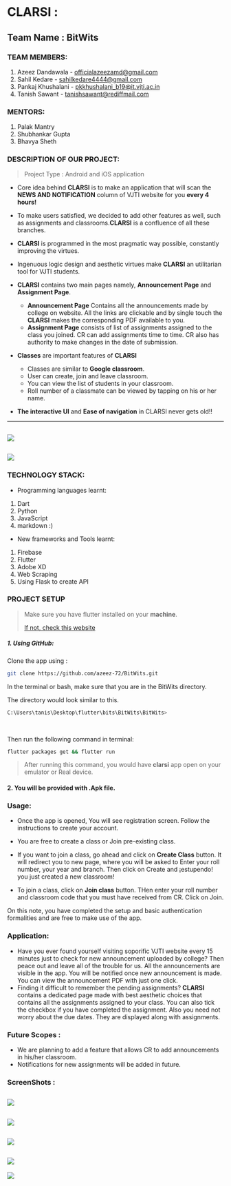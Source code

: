 # CLARSI :

## Team Name : BitWits

### TEAM MEMBERS:
1. Azeez Dandawala - officialazeezamd@gmail.com
2. Sahil Kedare - sahilkedare4444@gmail.com
3. Pankaj Khushalani - pkkhushalani_b19@it.vjti.ac.in
4. Tanish Sawant - tanishsawant@rediffmail.com

### MENTORS:
1. Palak Mantry
2. Shubhankar Gupta
3. Bhavya Sheth

### DESCRIPTION OF OUR PROJECT:
>Project Type : Android and iOS application

- Core idea behind **CLARSI** is to make an application that will scan the **NEWS AND NOTIFICATION** column of VJTI website for you **every 4 hours!**
- To make users satisfied, we decided to add other features as well, such as assignments and classrooms.**CLARSI** is a confluence of all these branches.
- **CLARSI** is programmed in the most pragmatic way possible, constantly improving the virtues.
- Ingenuous logic design and aesthetic virtues make **CLARSI** an utilitarian tool for VJTI students.
- **CLARSI** contains two main pages namely, **Announcement Page** and **Assignment Page**.
	- **Announcement Page** Contains all the announcements made by college on website. All the links are clickable and by single touch the **CLARSI** makes the corresponding PDF available to you.
	- **Assignment Page** consists of list of assignments assigned to the class you joined. CR can add assignments time to time. CR also has authority to make changes in the date of submission.

- **Classes** are important features of **CLARSI**
	- Classes are similar to **Google classroom**.
	- User can create, join and leave classroom.
	- You can view the list of students in your classroom.
	- Roll number of a classmate can be viewed by tapping on his or her name.

- **The interactive UI** and **Ease of navigation** in CLARSI never gets old!!

--------------
![](https://github.com/azeez-72/BitWits/blob/master/Screenshots/clarsi-heroku.JPG?raw=true)
-----------------
![](https://github.com/azeez-72/BitWits/blob/master/Screenshots/heroku-web.JPG?raw=true)
----------------- 


### TECHNOLOGY STACK:

- Programming languages learnt:

1. Dart
2. Python
3. JavaScript
4. markdown :)

- New frameworks and Tools learnt:

1. Firebase
2. Flutter
3. Adobe XD
4. Web Scraping
5. Using Flask to create API


### PROJECT SETUP

> Make sure you have flutter installed on your **machine**.
> 
> [If not, check this website](https://flutter.dev/docs/get-started/install)



##### 1. Using GitHub:

Clone the app using :

```bash
git clone https://github.com/azeez-72/BitWits.git
```

In the terminal or bash, make sure that you are in the BitWits directory.

The directory would look similar to this.

```bash
C:\Users\tanis\Desktop\flutter\bits\BitWits\BitWits>
```
<br/>

Then run the following command in terminal:

```bash
flutter packages get && flutter run
```

>After running this command, you would have **clarsi** app open on your emulator or Real device.

#### 2. You will be provided with .Apk file.

### Usage:

- Once the app is opened, You will see registration screen. Follow the instructions to create your account.  
- You are free to create a class or Join pre-existing class.
- If you want to join a class, go ahead and click on **Create Class** button. It will redirect you to new page, where you will be asked to Enter your roll number, your year and branch. Then click on Create and ¡estupendo! you just created a new classroom!

- To join a class, click on **Join class** button. THen enter your roll number and classroom code that you must have received from CR. Click on Join.

On this note, you have completed the setup and basic authentication formalities and are free to make use of the app.
<br/>
### Application:

- Have you ever found yourself visiting soporific VJTI website every 15 minutes just to check for new announcement uploaded by college? Then peace out and leave all of the trouble for us. All the announcements are visible in the app. You will be notified once new announcement is made. You can view the announcement PDF with just one click.
- Finding it difficult to remember the pending assignments? **CLARSI** contains a dedicated page made with best aesthetic choices that contains all the assignments assigned to your class. You can also tick the checkbox if you have completed the assignment. Also you need not worry about the due dates. They are displayed along with assignments.

### Future Scopes :

- We are planning to add a feature that allows CR to add announcements in his/her classroom.
- Notifications for new assignments will be added in future.

### ScreenShots : 



![](https://github.com/azeez-72/BitWits/blob/master/Screenshots/Login.PNG?raw=true)
-----------------------------
![](https://github.com/azeez-72/BitWits/blob/master/Screenshots/Announcements.JPG?raw=true)
--------------------------------
![](https://github.com/azeez-72/BitWits/blob/master/Screenshots/Assignment.JPG?raw=true)
----------------------------------
![](https://github.com/azeez-72/BitWits/blob/master/Screenshots/Assignment1.JPG?raw=true)
-----------------------------------
![](https://github.com/azeez-72/BitWits/blob/master/Screenshots/More%20options.JPG?raw=true)

